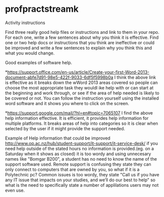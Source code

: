 # profpractstreamk
Activity instructions

Find three really good help files or instructions and link to them in your repo. For each one, write a few sentences about why you think it is effective.
Find one or two help docs or instructions that you think are ineffective or could be improved and write a few sentences to explain why you think this and what you would change.

Good examples of software help.

*https://support.office.com/en-us/article/Create-your-first-Word-2013-document-abfe7d91-98e5-422f-9033-6df5f5998b0a
I think the above link is effective as it breaks down the wWord 2013 areas covered so people can choose the most appropriate task they wouldl ike help with or can start at the beginning and work through, or see if the area of help needed is likely to be covered or not. You can follow the instruction yourself using the installed word software and it shows you where to click on the screen.

*https://support.google.com/mail/?hl=en#topic=7065107
I find the above help information effective. It is efficient, it provides help information for multiple platforms. It breaks areas of help into categories so it is clear when selected by the user if it might provide the support needed.




Example of Help information that could be improved
http://www.op.ac.nz/hub/student-support/it-support/it-service-desk/
if you need help outside of the stated hours no information is provided.(eg. on a Saturday when it shows as closed)
it is too wordy and using unnecesary names like "Bomgar B200", a student has no need to know the name of the support software used.
Remote support is confusing they state they can only connect to computers that are owned by you, so what if it is a Polytechnic pc?
Common issues is too wordy, they state "Call us if you have any IT issue that impacts on your studies, and we’ll do our best to help" so what is the need to specifically state a number of applilations users may not even use.



